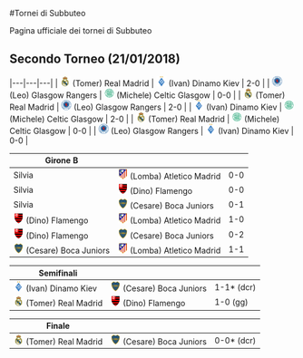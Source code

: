 #Tornei di Subbuteo

Pagina ufficiale dei tornei di Subbuteo


## Secondo Torneo (21/01/2018)

|---|---|---|
| <img src="/thumb/real.png" width="18"> (Tomer) Real Madrid | <img src="/thumb/dinamo.png" width="18"> (Ivan) Dinamo Kiev    | 2-0 |
| <img src="/thumb/rangers.png" width="18"> (Leo) Glasgow Rangers | <img src="/thumb/celtic.png" width="18"> (Michele) Celtic Glasgow   | 0-0 |
| <img src="/thumb/real.png" width="18"> (Tomer) Real Madrid | <img src="/thumb/rangers.png" width="18"> (Leo) Glasgow Rangers    | 2-0 |
| <img src="/thumb/dinamo.png" width="18"> (Ivan) Dinamo Kiev | <img src="/thumb/celtic.png" width="18"> (Michele) Celtic Glasgow  | 2-0 |
| <img src="/thumb/real.png" width="18"> (Tomer) Real Madrid | <img src="/thumb/celtic.png" width="18"> (Michele) Celtic Glasgow | 0-0 |
| <img src="/thumb/rangers.png" width="18"> (Leo) Glasgow Rangers | <img src="/thumb/dinamo.png" width="18"> (Ivan) Dinamo Kiev      | 0-0 |


| Girone B | | |
|---|---|---|
| Silvia | <img src="/thumb/atletico.png" width="18"> (Lomba) Atletico Madrid   | 0-0 |
| Silvia | <img src="/thumb/flamengo.png" width="18"> (Dino) Flamengo    | 0-0 |
| Silvia | <img src="/thumb/boca.png" width="18"> (Cesare) Boca Juniors  | 0-1 |	
| <img src="/thumb/flamengo.png" width="18"> (Dino) Flamengo | <img src="/thumb/atletico.png" width="18"> (Lomba) Atletico Madrid     | 1-0 |
| <img src="/thumb/flamengo.png" width="18"> (Dino) Flamengo | <img src="/thumb/boca.png" width="18"> (Cesare) Boca Juniors    | 0-2 |
| <img src="/thumb/boca.png" width="18"> (Cesare) Boca Juniors | <img src="/thumb/atletico.png" width="18"> (Lomba) Atletico Madrid   | 1-1 |

| Semifinali | | |
|---|---|---|
| <img src="/thumb/dinamo.png" width="18"> (Ivan) Dinamo Kiev | <img src="/thumb/boca.png" width="18"> (Cesare) Boca Juniors | 1-1* (dcr) |
| <img src="/thumb/real.png" width="18"> (Tomer) Real Madrid | <img src="/thumb/flamengo.png" width="18"> (Dino) Flamengo  | 1-0 (gg)  |

| Finale | | |
|---|---|---|
| <img src="/thumb/real.png" width="18"> (Tomer) Real Madrid | <img src="/thumb/boca.png" width="18"> (Cesare) Boca Juniors | 0-0* (dcr) |


